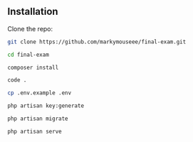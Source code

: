 ## Installation

Clone the repo:
```sh
git clone https://github.com/markymouseee/final-exam.git

cd final-exam

composer install

code .

cp .env.example .env

php artisan key:generate

php artisan migrate

php artisan serve
```
